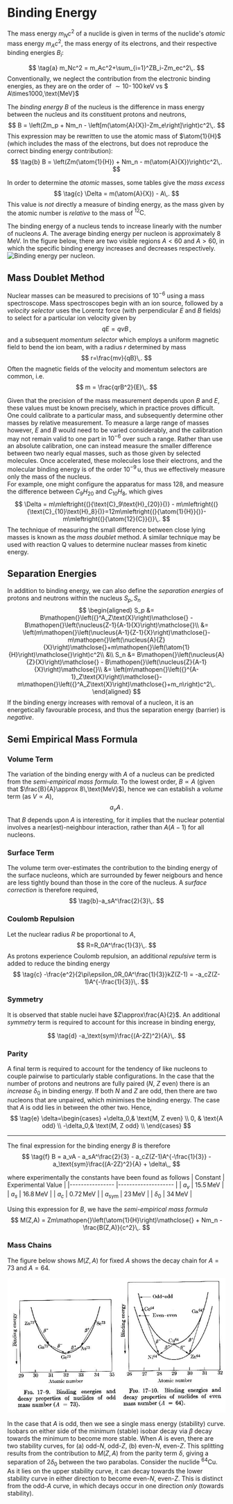 Binding Energy
==============
The mass energy $m_Nc^2$ of a nuclide is given in terms of the nuclide's _atomic_ mass energy $m_Ac^2$, the mass energy of its electrons, and their respective binding energies $B_i$:
<!-- Here the mass of the atom excludes the binding energy, so we restore it first before subtracting the isolated electron masses -->
$$
\tag{a}
m_Nc^2 = m_Ac^2+\sum_{i=1}^ZB_i-Zm_ec^2\,.
$$
Conventionally, we neglect the contribution from the electronic binding energies, as they are on the order of $\sim10\operatorname{-}100\,\text{keV}$ vs $ A\times1000\,\text{MeV}$

The _binding energy_ $B$ of the nucleus is the difference in mass energy between the nucleus and its constituent protons and neutrons,
$$
B = \left(Zm_p + Nm_n - \left[m(\atom{A}{X})-Zm_e\right]\right)c^2\,.
$$
This expression may be rewritten to use the atomic mass of $\atom{1}{H}$ (which includes the mass of the electrons, but does not reproduce the correct binding energy contribution):
$$
\tag{b}
B = \left(Zm(\atom{1}{H}) + Nm_n - m(\atom{A}{X})\right)c^2\,.
$$

In order to determine the _atomic_ masses, some tables give the _mass excess_
$$
\tag{c}
\Delta = m(\atom{A}{X}) - A\,.
$$
This value is _not_ directly a measure of binding energy, as the mass given by the atomic number is _relative_ to the mass of ${}^{12}\text{C}$.

The binding energy of a nucleus tends to increase linearly with the number of nucleons $A$. The average binding energy per nucleon is approximately $8\,\text{MeV}$. In the figure below, there are two visible regions $A<60$ and $A>60$, in which the specific binding energy increases and decreases respectively. 
![Binding energy per nucleon.](https://upload.wikimedia.org/wikipedia/commons/5/53/Binding_energy_curve_-_common_isotopes.svg)

Mass Doublet Method
-------------------
Nuclear masses can be measured to precisions of $10^{-6}$ using a mass spectroscope. Mass spectroscopes begin with an ion source, followed by a *velocity selector* uses the Lorentz force (with perpendicular $E$ and $B$ fields) to select for a particular ion velocity given by
$$
    qE = qvB\,,
$$
and a subsequent *momentum selector* which employs a uniform magnetic field to bend the ion beam, with a radius $r$ determined by mass 
$$
    r=\frac{mv}{qB}\,.
$$
Often the magnetic fields of the velocity and momentum selectors are common, i.e.
$$
m = \frac{qrB^2}{E}\,.
$$

Given that the precision of the mass measurement depends upon $B$ and $E$, these values must be known precisely, which in practice proves difficult. One could calibrate to a particular mass, and subsequently determine other masses by relative measurement. To measure a large range of masses however, $E$ and $B$ would need to be varied considerably, and the calibration may not remain valid to one part in $10^{-6}$ over such a range. Rather than use an absolute calibration, one can instead measure the smaller difference between two nearly equal masses, such as those given by selected molecules. Once accelerated, these molecules lose their electrons, and the molecular binding energy is of the order $10^{-9}\,\text{u}$, thus we effectively measure only the mass of the nucleus.  
For example, one might configure the apparatus for mass $128$, and measure the difference between $C_9H_{20}$ and $C_{10}H_8$, which gives 
$$
\Delta = m\mleftright{(}{\text{C}_9\text{H}_{20}}{)} - m\mleftright{(}{\text{C}_{10}\text{H}_8}{)}=12m\mleftright{(}{\atom{1}{H}}{)}-m\mleftright{(}{\atom{12}{C}}{)}\,.
$$
The technique of measuring the small difference between close lying masses is known as the *mass doublet* method. A similar technique may be used with reaction Q values to determine nuclear masses from kinetic energy.

Separation Energies
-------------------
In addition to binding energy, we can also define the _separation energies_ of protons and neutrons within the nucleus $S_p,\,S_n$
$$
\begin{aligned}
S_p &= B\mathopen{}\left({}^A_Z\text{X}\right)\mathclose{} - B\mathopen{}\left(\nucleus{Z-1}{A-1}{X}\right)\mathclose{}\\
&= \left(m\mathopen{}\left(\nucleus{A-1}{Z-1}{X}\right)\mathclose{}-m\mathopen{}\left(\nucleus{A}{Z}{X}\right)\mathclose{}+m\mathopen{}\left(\atom{1}{H}\right)\mathclose{}\right)c^2\\ 
&\\
S_n &= B\mathopen{}\left(\nucleus{A}{Z}{X}\right)\mathclose{} - B\mathopen{}\left(\nucleus{Z}{A-1}{X}\right)\mathclose{}\\
&= \left(m\mathopen{}\left({}^{A-1}_Z\text{X}\right)\mathclose{}-m\mathopen{}\left({}^A_Z\text{X}\right)\mathclose{}+m_n\right)c^2\,.
\end{aligned}
$$
If the binding energy increases with removal of a nucleon, it is an energetically favourable process, and thus the separation energy (barrier) is _negative_.

Semi Empirical Mass Formula
---------------------------
### Volume Term
The variation of the binding energy with $A$ of a nucleus can be predicted from the _semi-empirical mass formula_. To the lowest order, $B\propto A$ (given that $\frac{B}{A}\approx 8\,\text{MeV}$), hence we can establish a _volume_ term (as $V\propto A$),
$$
    \tag{a}a_vA\,.
$$
That $B$ depends upon $A$ is interesting, for it implies that the nuclear potential involves a near(est)-neighbour interaction, rather than $A(A-1)$ for all nucleons.

### Surface Term
The volume term over-estimates the contribution to the binding energy of the surface nucleons, which are surrounded by fewer neigbours and hence are less tightly bound than those in the core of the nucleus. A _surface correction_ is therefore required,
$$
    \tag{b}-a_sA^\frac{2}{3}\,.
$$

### Coulomb Repulsion
Let the nuclear radius $R$ be proportional to $A$, 
$$
    R=R_0A^\frac{1}{3}\,.
$$
As protons experience Coulomb repulsion, an additional _repulsive_ term is added to reduce the binding energy
$$
\tag{c}
-\frac{e^2}{2\pi\epsilon_0R_0A^\frac{1}{3}}kZ(Z-1) = -a_cZ(Z-1)A^{-\frac{1}{3}}\,.
$$

### Symmetry
It is observed that stable nuclei have $Z\approx\frac{A}{2}$. An additional _symmetry_ term is required to account for this increase in binding energy,
<!-- TODO motivate form of symmetry expression, mention overlap of orbitals-->
$$
\tag{d}
-a_\text{sym}\frac{(A-2Z)^2}{A}\,.
$$

### Parity
<!-- TODO mention spin coupling -->
A final term is required to account for the tendency of like nucleons to couple pairwise to particularly stable configurations. In the case that the number of protons and neutrons are fully paired ($N$, $Z$ even) there is an _increase_ $\delta_0$ in binding energy. If both $N$ and $Z$ are odd, then there are two nucleons that are unpaired, which minimises the binding energy. The case that $A$ is odd lies in between the other two. Hence,
$$
\tag{e}
\delta=\begin{cases}
    +\delta_0,& \text{M, Z even} \\
    0,              & \text{A odd} \\
    -\delta_0,& \text{M, Z odd} \\
\end{cases}
$$

---

The final expression for the binding energy $B$ is therefore
$$
\tag{f}
B = a_vA - a_sA^\frac{2}{3} - a_cZ(Z-1)A^{-\frac{1}{3}} - a_\text{sym}\frac{(A-2Z)^2}{A} + \delta\,,
$$

where experimentally the constants have been found as follows
| Constant       	| Experimental Value 	|
|----------------	|--------------------	|
| $a_v$          	| $15.5\,\text{MeV}$ 	|
| $a_s$          	| $16.8\,\text{MeV}$ 	|
| $a_c$          	| $0.72\,\text{MeV}$ 	|
| $a_\text{sym}$ 	| $23\,\text{MeV}$   	|
| $\delta_0$     	| $34\,\text{MeV}$   	|

Using this expression for $B$, we have the _semi-empirical mass formula_
$$
M(Z,A) = Zm\mathopen{}\left(\atom{1}{H}\right)\mathclose{} + Nm_n - \frac{B(Z,A)}{c^2}\,.
$$

### Mass Chains
The figure below shows $M(Z,A)$ for fixed $A$ shows the decay chain for $A=73$ and $A=64$.

![Mass chains for even and odd $A$](images/mass-chain.jpg)

In the case that $A$ is odd, then we see a single mass energy (stability) curve. Isobars on either side of the minimum (stable) isobar decay via $\beta$ decay towards the minimum to become more stable.
When $A$ is even, there are two stability curves, for (a) odd-$N$, odd-$Z$, (b) even-$N$, even-$Z$. This splitting results from the contribution to $M(Z,A)$ from the parity term $\delta$, giving a separation of $2\delta_0$ between the two parabolas. Consider the nuclide ${}^{64}\text{Cu}$. As it lies on the upper stability curve, it can decay towards the lower stability curve in either direction to become even-$N$, even-$Z$. This is distinct from the odd-$A$ curve, in which decays occur in one direction _only_ (towards stability).

